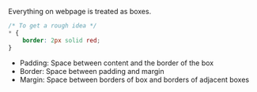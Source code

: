 Everything on webpage is treated as boxes.
```css
/* To get a rough idea */
* {
	border: 2px solid red;
}
```

- Padding: Space between content and the border of the box
- Border: Space between padding and margin
- Margin: Space between borders of box and borders of adjacent boxes
